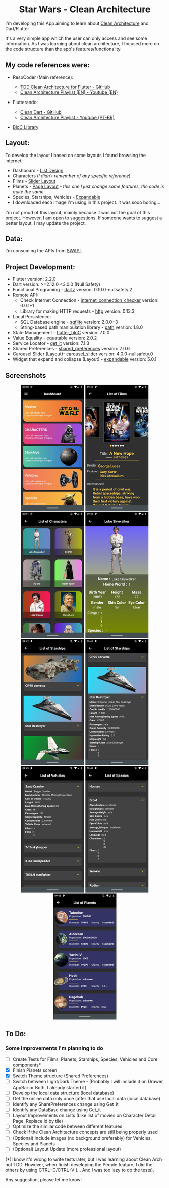 <h1 align="center">Star Wars - Clean Architecture </h1>

I'm  developing this App aiming to learn about [Clean Architecture](https://blog.cleancoder.com/uncle-bob/2012/08/13/the-clean-architecture.html) and Dart/Flutter

It's a very simple app which the user can only access and see some information. As I was learning about clean architecture, I focused more on the code structure than the app's features/functionality.

<h2>My code references were: </h2>

* ResoCoder (Main reference):
  * [TDD Clean Architecture for Flutter - GitHub](https://github.com/ResoCoder/flutter-tdd-clean-architecture-course)
  * [Clean Architecture Playlist (EN) - Youtube (EN)](https://www.youtube.com/watch?v=KjE2IDphA_U&list=PLB6lc7nQ1n4iYGE_khpXRdJkJEp9WOech)
  
* Flutterando:
  * [Clean Dart - GitHub](https://github.com/Flutterando/Clean-Dart)
  * [Clean Architecture Playlist - Youtube (PT-BR)](https://www.youtube.com/watch?v=VacEeKvY2bg&list=PLlBnICoI-g-d-v_fWlkZX2HRgHHPnJx9s)

* [BloC Library](https://bloclibrary.dev/#/)

<h2>Layout: </h2>

To develop the layout I based on some layouts I found browsing the internet:
- Dashboard - [List Design](https://br.pinterest.com/pin/546342998551395572/)
- Characters (*I didn't remember of any specific reference*)
- Films - [Slider Layout](https://pub.dev/packages/carousel_slider)
- Planets - [Page Layout](https://sergiandreplace.com/planets-flutter-creating-a-list-of-planets/) *- this one I just change some features, the code is quite the same*
- Species, Starships, Vehicles - [Expandable](https://pub.dev/packages/expandable)
- I downloaded each image i'm using in this project. it was sooo boring...

I'm not proud of this layout, mainly because it was not the goal of this project. However, I am open to suggestions. If someone wants to suggest a better layout, I may update the project.

<h2>Data: </h2>

I'm consuming the APIs from [SWAPI](https://swapi.dev/).

<h2>Project Development: </h2>

* Flutter version: 2.2.0
* Dart version: >=2.12.0 <3.0.0 (Null Safety)
* Functional Programing - [dartz](https://pub.dev/packages/dartz) version: 0.10.0-nullsafety.2
* Remote API:
  * Check Internet Connection - [internet_connection_checker](https://pub.dev/packages/internet_connection_checker) version: 0.0.1+1
  * Library for making HTTP requests - [http](https://pub.dev/packages/http) version: 0.13.3
* Local Persistence:
  * SQL Database engine - [sqflite](https://pub.dev/packages/sqflite) version: 2.0.0+3
  * String-based path manipulation library - [path](https://pub.dev/packages/path) version: 1.8.0
* State Management - [flutter_bloC](https://pub.dev/packages/flutter_bloc) version: 7.0.0
* Value Equality - [equatable](https://pub.dev/packages/equatable) version: 2.0.2
* Service Locator - [get_it](https://pub.dev/packages/get_it) version: 7.1.3
* Shared Preferences - [shared_preferences](https://pub.dev/packages/shared_preferences) version: 2.0.6
* Carousel Slider (Layout)- [carousel_slider](https://pub.dev/packages/carousel_slider) version: 4.0.0-nullsafety.0
* Widget that expand and collapse (Layout) - [expandable](https://pub.dev/packages/expandable) version: 5.0.1

<h2>Screenshots </h2>

<p align="center">
  <img src="https://github.com/leonardopresoto/starwars_clean_architecture/blob/main/screenshots/dashboard.jpg" width="200" title="Dashboard screen">
  <img src="https://github.com/leonardopresoto/starwars_clean_architecture/blob/main/screenshots/movies.jpg" width="200" alt="Films screen">
  <img src="https://github.com/leonardopresoto/starwars_clean_architecture/blob/main/screenshots/characters.jpg" width="200" alt="Character screen">
  <img src="https://github.com/leonardopresoto/starwars_clean_architecture/blob/main/screenshots/characters-details.jpg" width="200" alt="Character details screen">
  <img src="https://github.com/leonardopresoto/starwars_clean_architecture/blob/main/screenshots/starships.jpg" width="200" alt="Starships screen">
  <img src="https://github.com/leonardopresoto/starwars_clean_architecture/blob/main/screenshots/starships-details.jpg" width="200" alt="Character details screen">
  <img src="https://github.com/leonardopresoto/starwars_clean_architecture/blob/main/screenshots/vehicles.jpg" width="200" alt="Vehicles screen">
  <img src="https://github.com/leonardopresoto/starwars_clean_architecture/blob/main/screenshots/species.jpg" width="200" alt="Species screen">
  <img src="https://github.com/leonardopresoto/starwars_clean_architecture/blob/main/screenshots/planets.jpg" width="200" alt="Planets screen">
</p>

<h2>To Do: </h2>

### Some Improvements I'm planning to do
- [ ] Create Tests for Films, Planets, Starships, Species, Vehicles and Core components*
- [X] Finish Planets screen
- [X] Switch Theme structure (Shared Preferences)
- [ ] Switch between Light/Dark Theme - (Probably I will include it on Drawer, AppBar or Both, I already started it)
- [ ] Develop the local data structure (local database)
- [ ] Get the online data only once (after that use local data (local database)
- [ ] Identify any SharePreferences change using Get_it
- [ ] Identify any DataBase change using Get_it
- [ ] Layout Improvements on Lists (Like list of movies on Character Detail Page. Replace id by tile)
- [ ] Optimize the similar code between different features
- [ ] Check if the Clean Architecture concepts are still being properly used
- [ ] \(Optional) Include images (no background preferably) for Vehicles, Species and Planets
- [ ] \(Optional) Layout Update (more professional layout)

(*)I know it's wrong to write tests later, but I was learning about Clean Arch not TDD. However, when 
finish developing the People feature, I did the others by using CTRL+C/CTRL+V (... And I was too lazy 
to do the tests).

Any suggestion, please let me know!
